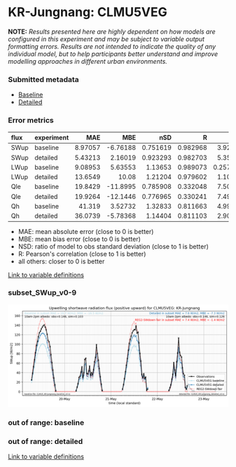# KR-Jungnang: CLMU5VEG

**NOTE:** *Results presented here are highly dependent on how models are configured in this experiment and may be subject to variable output formatting errors. Results are not intended to indicate the quality of any individual model, but to help participants better understand and improve modelling approaches in different urban environments.*

### Submitted metadata

- [Baseline](CLMU5VEG_KR-Jungnang_baseline_attrs.md)
- [Detailed](CLMU5VEG_KR-Jungnang_detailed_attrs.md)

### Error metrics

| flux   | experiment   |      MAE |       MBE |      nSD |        R |      5th |     95th |     RMSE |    cRMSE |     AMBE |     1-nSD |       1-R |   nSkewness |   nKurtosis |   Overlap |
|:-------|:-------------|---------:|----------:|---------:|---------:|---------:|---------:|---------:|---------:|---------:|----------:|----------:|------------:|------------:|----------:|
| SWup   | baseline     |  8.97057 |  -6.76188 | 0.751619 | 0.982968 | 3.92027  | 20.3853  | 11.8224  | 0.295459 |  6.76188 | 0.248382  | 0.0170318 |   0.0535968 |   0.079525  | 0.154626  |
| SWup   | detailed     |  5.43213 |   2.16019 | 0.923293 | 0.982703 | 5.35437  |  1.40682 |  6.73902 | 0.194483 |  2.16019 | 0.0767081 | 0.0172966 |   0.0454585 |   0.0833503 | 0.109862  |
| LWup   | baseline     |  9.08953 |   5.63553 | 1.13653  | 0.989073 | 0.257448 | 34.5036  | 15.2135  | 0.208513 |  5.63553 | 0.13653   | 0.0109265 |   1.28794   |   0.666226  | 0.0528243 |
| LWup   | detailed     | 13.6549  |  10.08    | 1.21204  | 0.979602 | 1.10901  | 52.2468  | 23.1349  | 0.307259 | 10.08    | 0.212042  | 0.0203976 |   1.6602    |   0.886011  | 0.0642888 |
| Qle    | baseline     | 19.8429  | -11.8995  | 0.785908 | 0.332048 | 7.50789  | 37.9494  | 32.0927  | 1.04677  | 11.8995  | 0.214094  | 0.667952  |   2.10004   |   3.17016   | 0.543238  |
| Qle    | detailed     | 19.9264  | -12.1446  | 0.776965 | 0.330241 | 7.49651  | 38.1667  | 32.1184  | 1.04427  | 12.1446  | 0.223036  | 0.669759  |   2.05617   |   3.01797   | 0.566696  |
| Qh     | baseline     | 41.319   |   3.52732 | 1.32833  | 0.811663 | 4.99468  | 72.2653  | 59.873   | 0.779839 |  3.52732 | 0.328329  | 0.188337  |   0.178049  |   0.180644  | 0.207113  |
| Qh     | detailed     | 36.0739  |  -5.78368 | 1.14404  | 0.811103 | 2.90092  | 31.2744  | 51.9056  | 0.673023 |  5.78368 | 0.144039  | 0.188897  |   0.172586  |   0.156627  | 0.190181  |

 - MAE: mean absolute error (close to 0 is better)
 - MBE: mean bias error (close to 0 is better)
 - NSD: ratio of model to obs standard deviation (close to 1 is better)
 - R: Pearson's correlation (close to 1 is better)
 - all others: closer to 0 is better

[Link to variable definitions](../modelattrs/variable_definitions.md)

### <a name="subset_swup_v0-9"></a>subset_SWup_v0-9
[![CLMU5VEG_KR-Jungnang_subset_SWup_v0-9.png](CLMU5VEG_KR-Jungnang_subset_SWup_v0-9.png)](CLMU5VEG_KR-Jungnang_subset_SWup_v0-9.png)

### out of range: baseline


### out of range: detailed



[Link to variable definitions](../modelattrs/variable_definitions.md)

